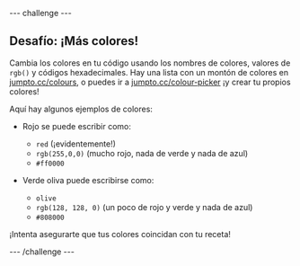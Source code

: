 \--- challenge \---

## Desafío: ¡Más colores!

Cambia los colores en tu código usando los nombres de colores, valores de `rgb()` y códigos hexadecimales. Hay una lista con un montón de colores en <a href="http://jumpto.cc/colours" target="_blank">jumpto.cc/colours</a>, o puedes ir a <a href="http://jumpto.cc/colour-picker" target="_blank">jumpto.cc/colour-picker</a> ¡y crear tu propios colores!

Aquí hay algunos ejemplos de colores:

+ Rojo se puede escribir como:
    
    + `red` (¡evidentemente!)
    + `rgb(255,0,0)` (mucho rojo, nada de verde y nada de azul)
    + `#ff0000`

+ Verde oliva puede escribirse como:
    
    + `olive`
    + `rgb(128, 128, 0)` (un poco de rojo y verde y nada de azul)
    + `#808000`

¡Intenta asegurarte que tus colores coincidan con tu receta!

\--- /challenge \---